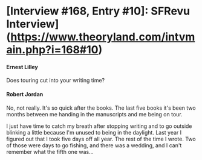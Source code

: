 # [Interview #168, Entry #10]: SFRevu Interview](https://www.theoryland.com/intvmain.php?i=168#10)

#### Ernest Lilley

Does touring cut into your writing time?

#### Robert Jordan

No, not really. It's so quick after the books. The last five books it's been two months between me handing in the manuscripts and me being on tour.

I just have time to catch my breath after stopping writing and to go outside blinking a little because I'm unused to being in the daylight. Last year I figured out that I took five days off all year. The rest of the time I wrote. Two of those were days to go fishing, and there was a wedding, and I can't remember what the fifth one was...

